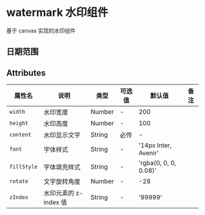 # watermark 水印组件

基于 canvas 实现的水印组件

## 日期范围

<demo src="./basic.vue"></demo>

## Attributes

| 属性名      | 说明                  | 类型   | 可选值 | 默认值                | 备注 |
| ----------- | --------------------- | ------ | ------ | --------------------- | ---- |
| `width`     | 水印宽度              | Number | -      | 200                   |      |
| `height`    | 水印高度              | Number | -      | 100                   |      |
| `content`   | 水印显示文字          | String | 必传   | -                     |      |
| `font`      | 字体样式              | String | -      | '14px Inter, Avenir'  |      |
| `fillStyle` | 字体填充样式          | String | -      | 'rgba(0, 0, 0, 0.08)' |      |
| `rotate`    | 文字旋转角度          | Number | -      | -28                   |      |
| `zIndex`    | 水印元素的 z-index 值 | String | -      | '99999'               |      |
